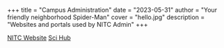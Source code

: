 +++
title = "Campus Administration"
date = "2023-05-31"
author = "Your friendly neighborhood Spider-Man"
cover = "hello.jpg"
description = "Websites and portals used by NITC Admin" 
+++

[NITC Website](https://nitc.ac.in/)
[Sci Hub](https://sci-hub.st)
